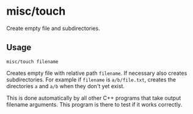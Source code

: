 # misc/touch

Create empty file and subdirectories.

## Usage

    misc/touch filename
    
Creates empty file with relative path `filename`. If necessary also creates subdirectories. For example if `filename` is `a/b/file.txt`, creates the directories `a` and `a/b` when they don't yet exist.

This is done automatically by all other C++ programs that take output filename arguments. This program is there to test if it works correctly.
